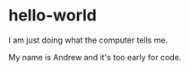 # hello-world
I am just doing what the computer tells me.

My name is Andrew and it's too early for code.
